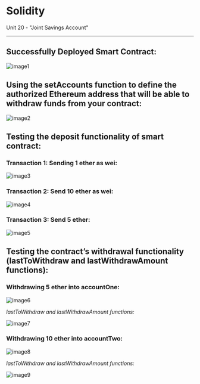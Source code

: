 # Solidity
Unit 20 - "Joint Savings Account"

---
## Successfully Deployed Smart Contract:

![image1](Execution_Results/deployed.png)

## Using the setAccounts function to define the authorized Ethereum address that will be able to withdraw funds from your contract:

![image2](Execution_Results/step1.png)

## Testing the deposit functionality of smart contract:
 
  ### Transaction 1: Sending 1 ether as wei:
  ![image3](Execution_Results/deposit1.png)
  
  ### Transaction 2: Send 10 ether as wei:
  ![image4](Execution_Results/deposit10.png)
  
  ### Transaction 3: Send 5 ether:
  ![image5](Execution_Results/deposit5.png)
  
  
## Testing the contract’s withdrawal functionality (lastToWithdraw and lastWithdrawAmount functions):
  
  ### Withdrawing 5 ether into accountOne:
  ![image6](Execution_Results/WD5AC1.png)
  
   *lastToWithdraw and lastWithdrawAmount functions:*
   
   ![image7](Execution_Results/withdraw5ac1.png)
  
  
  ### Withdrawing 10 ether into accountTwo:
   ![image8](Execution_Results/WD10AC2.png)
   
   *lastToWithdraw and lastWithdrawAmount functions:*
   
   ![image9](Execution_Results/withdraw10ac2.png)

